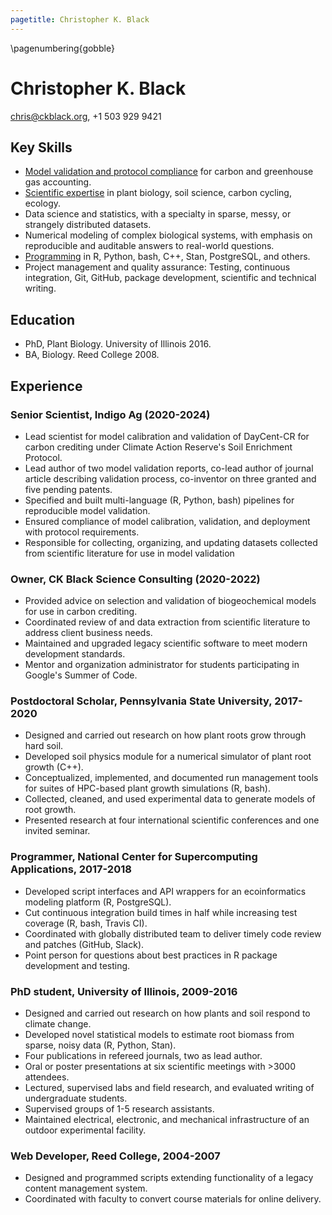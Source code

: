 ```yaml
---
pagetitle: Christopher K. Black
---
```


\pagenumbering{gobble}

# Christopher K. Black

chris@ckblack.org, +1 503 929 9421


## Key Skills

* [Model validation and protocol compliance](https://doi.org/10.1016/j.geoderma.2023.116647) for carbon and greenhouse gas accounting.
* [Scientific expertise](https://scholar.google.com/citations?user=IhkxW-kAAAAJ) in plant biology, soil science, carbon cycling, ecology.
* Data science and statistics, with a specialty in sparse, messy, or strangely distributed datasets.
* Numerical modeling of complex biological systems, with emphasis on reproducible and auditable answers to real-world questions.
* [Programming](https://github.com/infotroph) in R, Python, bash, C++, Stan, PostgreSQL, and others.
* Project management and quality assurance: Testing, continuous integration, Git,  GitHub, package development, scientific and technical writing.


## Education

* PhD, Plant Biology. University of Illinois 2016.
* BA, Biology. Reed College 2008.


## Experience

### Senior Scientist, Indigo Ag (2020-2024)

* Lead scientist for model calibration and validation of DayCent-CR for carbon crediting under Climate Action Reserve's Soil Enrichment Protocol.
* Lead author of two model validation reports, co-lead author of journal article describing validation process, co-inventor on three granted and five pending patents.
* Specified and built multi-language (R, Python, bash) pipelines for reproducible model validation.
* Ensured compliance of model calibration, validation, and deployment with protocol requirements.
* Responsible for collecting, organizing, and updating datasets collected from scientific literature for use in model validation


### Owner, CK Black Science Consulting (2020-2022)

* Provided advice on selection and validation of biogeochemical models for use in carbon crediting.
* Coordinated review of and data extraction from scientific literature to address client business needs.
* Maintained and upgraded legacy scientific software to meet modern development standards.
* Mentor and organization administrator for students participating in Google's Summer of Code.


### Postdoctoral Scholar, Pennsylvania State University, 2017-2020

* Designed and carried out research on how plant roots grow through hard soil.
* Developed soil physics module for a numerical simulator of plant root growth (C++).
* Conceptualized, implemented, and documented run management tools for suites of HPC-based plant growth simulations (R, bash).
* Collected, cleaned, and used experimental data to generate models of root growth.
* Presented research at four international scientific conferences and one invited seminar.


### Programmer, National Center for Supercomputing Applications, 2017-2018

* Developed script interfaces and API wrappers for an ecoinformatics modeling platform (R, PostgreSQL).
* Cut continuous integration build times in half while increasing test coverage (R, bash, Travis CI).
* Coordinated with globally distributed team to deliver timely code review and patches (GitHub, Slack).
* Point person for questions about best practices in R package development and testing.
<!-- * Once introduced as "Our code wizard who appears out of the Internet and fixes our problems." -->


### PhD student, University of Illinois, 2009-2016

* Designed and carried out research on how plants and soil respond to climate change.
* Developed novel statistical models to estimate root biomass from sparse, noisy data (R, Python, Stan).
* Four publications in refereed journals, two as lead author.
* Oral or poster presentations at six scientific meetings with >3000 attendees.
* Lectured, supervised labs and field research, and evaluated writing of undergraduate students.
* Supervised groups of 1-5 research assistants.
* Maintained electrical, electronic, and mechanical infrastructure of an outdoor experimental facility.


### Web Developer, Reed College, 2004-2007

* Designed and programmed scripts extending functionality of a legacy content management system.
* Coordinated with faculty to convert course materials for online delivery.
